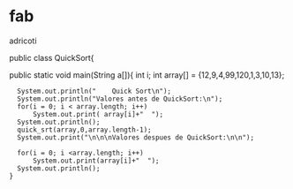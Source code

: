 # fab

adricoti

public class QuickSort{

  public static void main(String a[]){
      int i;
      int array[] = {12,9,4,99,120,1,3,10,13};

      System.out.println("    Quick Sort\n");
      System.out.println("Valores antes de QuickSort:\n");
      for(i = 0; i < array.length; i++)
          System.out.print( array[i]+"  ");
      System.out.println();
      quick_srt(array,0,array.length-1);
      System.out.print("\n\n\nValores despues de QuickSort:\n\n");
  
      for(i = 0; i <array.length; i++)
          System.out.print(array[i]+"  ");
      System.out.println();
    }
 

